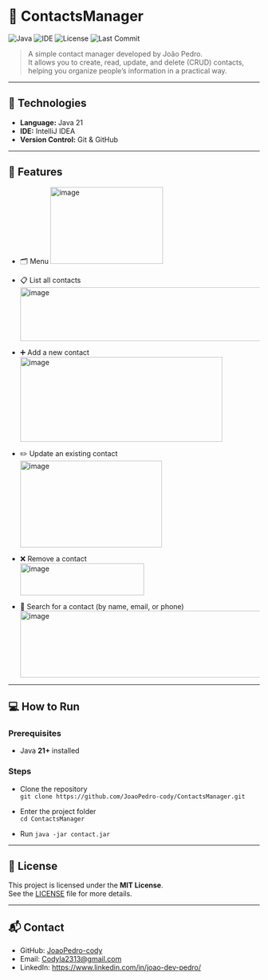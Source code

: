 # 📇 ContactsManager

![Java](https://img.shields.io/badge/Java-21-red)
![IDE](https://img.shields.io/badge/IDE-IntelliJ%20IDEA-blueviolet)
![License](https://img.shields.io/badge/License-MIT-green)
![Last Commit](https://img.shields.io/github/last-commit/JoaoPedro-cody/ContactsManager)

> A simple contact manager developed by João Pedro.  
> It allows you to create, read, update, and delete (CRUD) contacts, helping you organize people’s information in a practical way.

---

## 🚀 Technologies

- **Language:** Java 21  
- **IDE:** IntelliJ IDEA  
- **Version Control:** Git & GitHub  

---

## 🧰 Features

- 🗂️ Menu
  <img width="226" height="154" alt="image" src="https://github.com/user-attachments/assets/e3eaff29-72a1-4ca2-895d-23aa9f1e5705" />

- 📋 List all contacts  
  <img width="871" height="108" alt="image" src="https://github.com/user-attachments/assets/7df0cbc2-cc9d-4254-8dfd-45e1cc400566" />

- ➕ Add a new contact  
  <img width="405" height="170" alt="image" src="https://github.com/user-attachments/assets/9e5ee5fd-5a00-435a-91f3-958179f9cb70" />

- ✏️ Update an existing contact  
  <img width="284" height="174" alt="image" src="https://github.com/user-attachments/assets/c38a375a-931b-425f-ad74-e6ef21422622" />

- ❌ Remove a contact  
  <img width="248" height="64" alt="image" src="https://github.com/user-attachments/assets/4c16efc4-3ea4-4694-a8ab-f83467d05f75" />

- 🔎 Search for a contact (by name, email, or phone)  
  <img width="828" height="134" alt="image" src="https://github.com/user-attachments/assets/08425a96-3876-40a5-95a2-c2b29498200a" />

---

## 💻 How to Run

### Prerequisites
- Java **21+** installed

### Steps
- Clone the repository  
  `git clone https://github.com/JoaoPedro-cody/ContactsManager.git`

- Enter the project folder  
  `cd ContactsManager`

- Run 
  `java -jar contact.jar`

---

## 📜 License

This project is licensed under the **MIT License**.  
See the [LICENSE](LICENSE) file for more details.  

---

## 📬 Contact

- GitHub: [JoaoPedro-cody](https://github.com/JoaoPedro-cody)  
- Email: Codyla2313@gmail.com  
- LinkedIn: https://www.linkedin.com/in/joao-dev-pedro/  


